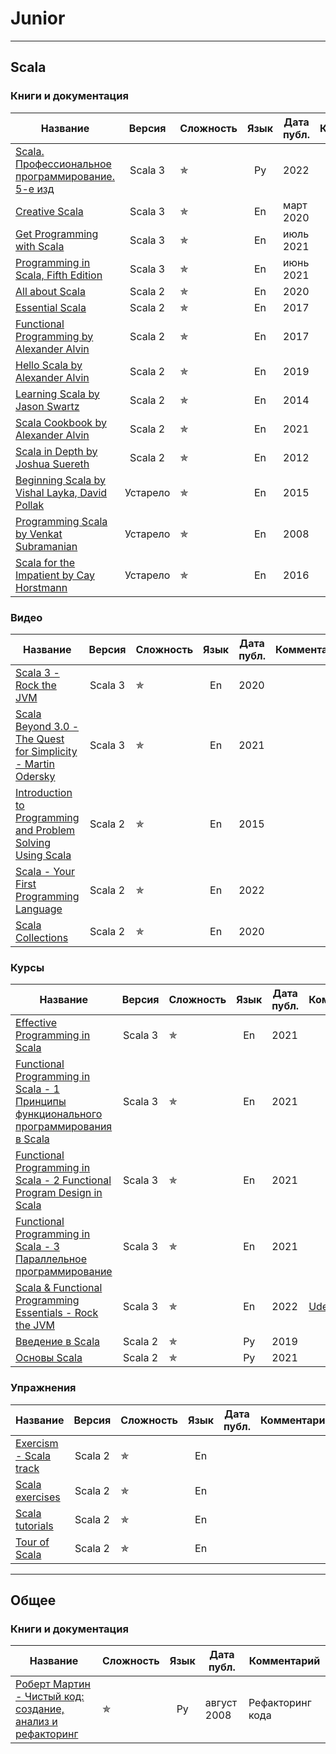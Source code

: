# Junior

--- 

## Scala

### Книги и документация

| Название                                                                                                                                                                                                                                            |  Версия  | Сложность  | Язык | Дата публ. | Комментарий |
|-----------------------------------------------------------------------------------------------------------------------------------------------------------------------------------------------------------------------------------------------------|:--------:|------------|:----:|------------|-------------|
| [Scala. Профессиональное программирование. 5-е изд](https://www.piter.com/product/scala-professionalnoe-programmirovanie-5-e-izd)                                                                                                                   | Scala 3  | &#10031;   |  Ру  | 2022       |             |
| [Creative Scala](https://www.creativescala.org/)                                                                                                                                                                                                    | Scala 3  | &#10031;   |  En  | март 2020  |             |
| [Get Programming with Scala](https://www.manning.com/books/get-programming-with-scala)                                                                                                                                                              | Scala 3  | &#10031;   |  En  | июль 2021  |             |
| [Programming in Scala, Fifth Edition](https://www.artima.com/shop/programming_in_scala_5ed)                                                                                                                                                         | Scala 3  | &#10031;   |  En  | июнь 2021  |             |
| [All about Scala](https://allaboutscala.com/)                                                                                                                                                                                                       | Scala 2  | &#10031;   |  En  | 2020       |             |
| [Essential Scala](https://books.underscore.io/essential-scala/essential-scala.html)                                                                                                                                                                 | Scala 2  | &#10031;   |  En  | 2017       |             |
| [Functional Programming by Alexander Alvin](https://alvinalexander.com/photos/functional-programming-simplied-free-pdf-preview/)                                                                                                                    | Scala 2  | &#10031;   |  En  | 2017       |             |
| [Hello Scala by Alexander Alvin](https://alvinalexander.com/photos/hello-scala-free-pdf-preview/)                                                                                                                                                   | Scala 2  | &#10031;   |  En  | 2019       |             |
| [Learning Scala by Jason Swartz](https://www.oreilly.com/library/view/learning-scala/9781449368814/)                                                                                                                                                | Scala 2  | &#10031;   |  En  | 2014       |             |
| [Scala Cookbook by Alexander Alvin](https://www.amazon.com/Scala-Cookbook-Object-Oriented-Functional-Programming-dp-1492051543/dp/1492051543?&linkCode=sl1&tag=devdaily-20&linkId=d089a7152c070d0ae50814301bb12d21&language=en_US&ref_=as_li_ss_tl) | Scala 2  | &#10031;   |  En  | 2021       |             |
| [Scala in Depth by Joshua Suereth](https://www.manning.com/books/scala-in-depth)                                                                                                                                                                    | Scala 2  | &#10031;   |  En  | 2012       |             |
| [Beginning Scala by Vishal Layka, David Pollak](https://link.springer.com/book/10.1007/978-1-4842-0232-6)                                                                                                                                           | Устарело | &#10031;   |  En  | 2015       |             |
| [Programming Scala by Venkat Subramanian](https://books.google.ru/books/about/Programming_Scala.html?id=Jq2EOwAACAAJ&redir_esc=y)                                                                                                                   | Устарело | &#10031;   |  En  | 2008       |             |
| [Scala for the Impatient by Cay Horstmann](https://horstmann.com/scala/)                                                                                                                                                                            | Устарело | &#10031;   |  En  | 2016       |             |

### Видео

| Название                                                                                                                                            |  Версия  | Сложность  | Язык | Дата публ. | Комментарий |
|-----------------------------------------------------------------------------------------------------------------------------------------------------|:--------:|------------|:----:|------------|-------------|
| [Scala 3 - Rock the JVM](https://www.youtube.com/watch?v=orTmm6OMaLw&list=PLmtsMNDRU0BwsVUbhsH2HMqDMPNhQ0HPc)                                       | Scala 3  | &#10031;   |  En  | 2020       |             |
| [Scala Beyond 3.0 - The Quest for Simplicity - Martin Odersky](https://www.youtube.com/watch?v=NXTjnowBx-c)                                         | Scala 3  | &#10031;   |  En  | 2021       |             |
| [Introduction to Programming and Problem Solving Using Scala](https://www.youtube.com/watch?v=V-wKBH-gUeo&list=PLLMXbkbDbVt9z5dcm7uRgG3Fhw3u9LKoF)  | Scala 2  | &#10031;   |  En  | 2015       |             |
| [Scala - Your First Programming Language](https://www.youtube.com/playlist?list=PLJGDHERh23x-YBJ8LmYU_IGBFflvsKfLu)                                 | Scala 2  | &#10031;   |  En  | 2022       |             |
| [Scala Collections](https://www.youtube.com/playlist?list=PLJGDHERh23x-4bTASKbtwhhAuP6rYQJqE)                                                       | Scala 2  | &#10031;   |  En  | 2020       |             |

### Курсы

| Название                                                                                                                                             |  Версия  | Сложность  | Язык | Дата публ. | Комментарий                                                                  |
|------------------------------------------------------------------------------------------------------------------------------------------------------|:--------:|------------|:----:|------------|------------------------------------------------------------------------------|
| [Effective Programming in Scala](https://www.coursera.org/learn/effective-scala)                                                                     | Scala 3  | &#10031;   |  En  | 2021       |                                                                              |
| [Functional Programming in Scala - 1 Принципы функционального программирования в Scala](https://www.coursera.org/learn/scala-functional-programming) | Scala 3  | &#10031;   |  En  | 2021       |                                                                              |
| [Functional Programming in Scala - 2 Functional Program Design in Scala](https://www.coursera.org/learn/scala-functional-program-design)             | Scala 3  | &#10031;   |  En  | 2021       |                                                                              |
| [Functional Programming in Scala - 3 Параллельное программирование](https://www.coursera.org/learn/scala-parallel-programming)                       | Scala 3  | &#10031;   |  En  | 2021       |                                                                              |
| [Scala & Functional Programming Essentials - Rock the JVM](https://rockthejvm.com/p/scala)                                                           | Scala 3  | &#10031;   |  En  | 2022       | [Udemy link](https://www.udemy.com/course/rock-the-jvm-scala-for-beginners/) |
| [Введение в Scala](https://stepik.org/course/16243/promo)                                                                                            | Scala 2  | &#10031;   |  Ру  | 2019       |                                                                              |
| [Основы Scala](https://stepik.org/course/89974/promo)                                                                                                | Scala 2  | &#10031;   |  Ру  | 2021       |                                                                              |

### Упражнения

| Название                                                     |  Версия  | Сложность | Язык | Дата публ. | Комментарий |
|--------------------------------------------------------------|:--------:|-----------|:----:|------------|-------------|
| [Exercism - Scala track](https://exercism.org/tracks/scala)  | Scala 2  | &#10031;  |  En  |            |             |
| [Scala exercises](https://www.scala-exercises.org/)          | Scala 2  | &#10031;  |  En  |            |             |
| [Scala tutorials](http://scalatutorials.com/tour/)           | Scala 2  | &#10031;  |  En  |            |             |
| [Tour of Scala](https://tourofscala.com/)                    | Scala 2  | &#10031;  |  En  |            |             |

--- 

## Общее

### Книги и документация

| Название                                                                                                       | Сложность  | Язык | Дата публ.  | Комментарий      |
|----------------------------------------------------------------------------------------------------------------|------------|:----:|-------------|------------------|
| [Роберт Мартин - Чистый код: создание, анализ и рефакторинг](https://www.chitai-gorod.ru/catalog/book/312177/) | &#10031;   |  Ру  | август 2008 | Рефакторинг кода |
